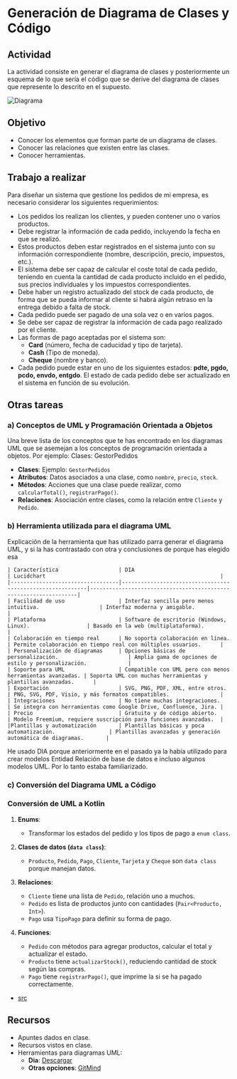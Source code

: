 # Generación de Diagrama de Clases y Código

## Actividad

La actividad consiste en generar el diagrama de clases y posteriormente un esquema de lo que sería el código que se derive del diagrama de clases que represente lo descrito en el supuesto.

![Diagrama](/UML2.jpg)

## Objetivo

- Conocer los elementos que forman parte de un diagrama de clases.
- Conocer las relaciones que existen entre las clases.
- Conocer herramientas.

## Trabajo a realizar

Para diseñar un sistema que gestione los pedidos de mi empresa, es necesario considerar los siguientes requerimientos:

- Los pedidos los realizan los clientes, y pueden contener uno o varios productos.
- Debe registrar la información de cada pedido, incluyendo la fecha en que se realizó.
- Estos productos deben estar registrados en el sistema junto con su información correspondiente (nombre, descripción, precio, impuestos, etc.).
- El sistema debe ser capaz de calcular el coste total de cada pedido, teniendo en cuenta la cantidad de cada producto incluido en el pedido, sus precios individuales y los impuestos correspondientes.
- Debe haber un registro actualizado del stock de cada producto, de forma que se pueda informar al cliente si habrá algún retraso en la entrega debido a falta de stock.
- Cada pedido puede ser pagado de una sola vez o en varios pagos.
- Se debe ser capaz de registrar la información de cada pago realizado por el cliente.
- Las formas de pago aceptadas por el sistema son:
  - **Card** (número, fecha de caducidad y tipo de tarjeta).
  - **Cash** (Tipo de moneda).
  - **Cheque** (nombre y banco).
- Cada pedido puede estar en uno de los siguientes estados: **pdte, pgdo, pcdo, envdo, entgdo**. El estado de cada pedido debe ser actualizado en el sistema en función de su evolución.

## Otras tareas

### a) Conceptos de UML y Programación Orientada a Objetos

Una breve lista de los conceptos que te has encontrado en los diagramas UML que se asemejan a los conceptos de programación orientada a objetos. Por ejemplo: Clases: GestorPedidos

- **Clases**: Ejemplo: `GestorPedidos`
- **Atributos**: Datos asociados a una clase, como `nombre`, `precio`, `stock`.
- **Métodos**: Acciones que una clase puede realizar, como `calcularTotal()`, `registrarPago()`.
- **Relaciones**: Asociación entre clases, como la relación entre `Cliente` y `Pedido`.

### b) Herramienta utilizada para el diagrama UML

Explicación de la herramienta que has utilizado parra generar el diagrama UML, y si la has contrastado con otra y conclusiones de porque has elegido esa

```
| Característica                   | DIA                                                       | Lucidchart                                                       |
|----------------------------------|-----------------------------------------------------------|------------------------------------------------------------------|
| Facilidad de uso                 | Interfaz sencilla pero menos intuitiva.                   | Interfaz moderna y amigable.                                     |
| Plataforma                       | Software de escritorio (Windows, Linux).                  | Basado en la web (multiplataforma).                              |
| Colaboración en tiempo real      | No soporta colaboración en línea.                         | Permite colaboración en tiempo real con múltiples usuarios.      |
| Personalización de diagramas     | Opciones básicas de personalización.                      | Amplia gama de opciones de estilo y personalización.             |
| Soporte para UML                 | Compatible con UML pero con menos herramientas avanzadas. | Soporta UML con muchas herramientas y plantillas avanzadas.      |
| Exportación                      | SVG, PNG, PDF, XML, entre otros.                          | PNG, SVG, PDF, Visio, y más formatos compatibles.                |
| Integraciones                    | No tiene muchas integraciones.                            | Se integra con herramientas como Google Drive, Confluence, Jira. |
| Precio                           | Gratuito y de código abierto.                             | Modelo Freemium, requiere suscripción para funciones avanzadas.  |
|Plantillas y automatización       | Plantillas básicas y poca automatización.                 | Plantillas avanzadas y generación automática de diagramas.       |
```

He usado DIA porque anteriormente en el pasado ya la había utilizado para crear modelos Entidad Relación de base de datos e incluso algunos modelos UML. Por lo tanto estaba familiarizado.

### c) Conversión del Diagrama UML a Código

### Conversión de UML a Kotlin

1. **Enums**:  
   - Transformar los estados del pedido y los tipos de pago a `enum class`.  

2. **Clases de datos (`data class`)**:  
   - `Producto`, `Pedido`, `Pago`, `Cliente`, `Tarjeta` y `Cheque` son `data class` porque manejan datos.  

3. **Relaciones**:  
   - `Cliente` tiene una lista de `Pedido`, relación uno a muchos.  
   - `Pedido` es lista de productos junto con cantidades (`Pair<Producto, Int>`).  
   - `Pago` usa `TipoPago` para definir su forma de pago.  

4. **Funciones**:  
   - `Pedido` con métodos para agregar productos, calcular el total y actualizar el estado.  
   - `Producto` tiene `actualizarStock()`, reduciendo cantidad de stock según las compras.  
   - `Pago` tiene `registrarPago()`, que imprime la si se ha pagado correctamente.
     

* [src](uml2.kt)

## Recursos

- Apuntes dados en clase.
- Recursos vistos en clase.
- Herramientas para diagramas UML:
  - **Dia**: [Descargar](https://sourceforge.net/projects/dia-installer/files/latest/download)
  - **Otras opciones**: [GitMind](https://gitmind.com/es/herramienta-gratis-diagrama-uml.html)

